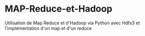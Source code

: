 # MAP-Reduce-et-Hadoop
Utilisation de Map Reduce et d'Hadoop via Python avec Hdfs3 et l'implémentation d'un map et d'un reduce

